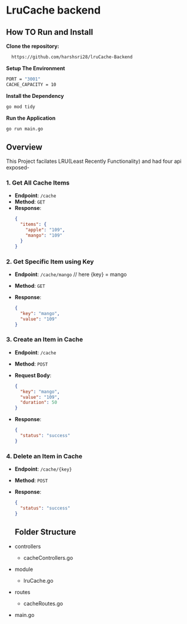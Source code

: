# LruCache backend

## How TO Run and Install

**Clone the repository:**

```sh
  https://github.com/harshsri28/lruCache-Backend
```

**Setup The Environment**

```sh
PORT = "3001"
CACHE_CAPACITY = 10
```

**Install the Dependency**

```sh
go mod tidy
```

**Run the Application**

```sh
go run main.go
```

## Overview

This Project facilates LRU(Least Recently Functionality) and had four api exposed-

### 1. Get All Cache Items

- **Endpoint**: `/cache`
- **Method**: `GET`
- **Response**:
  ```json
  {
    "items": {
      "apple": "109",
      "mango": "109"
    }
  }
  ```

### 2. Get Specific Item using Key

- **Endpoint**: `/cache/mango` // here {key} = mango
- **Method**: `GET`
- **Response**:

  ```json
  {
    "key": "mango",
    "value": "109"
  }
  ```

### 3. Create an Item in Cache

- **Endpoint**: `/cache`
- **Method**: `POST`
- **Request Body**:

  ```json
  {
    "key": "mango",
    "value": "109",
    "duration": 50
  }
  ```

- **Response**:

  ```json
  {
    "status": "success"
  }
  ```

### 4. Delete an Item in Cache

- **Endpoint**: `/cache/{key}`
- **Method**: `POST`

- **Response**:

  ```json
  {
    "status": "success"
  }
  ```

  ## Folder Structure

- controllers
  - cacheControllers.go
- module
  - lruCache.go
- routes
  - cacheRoutes.go
- main.go
